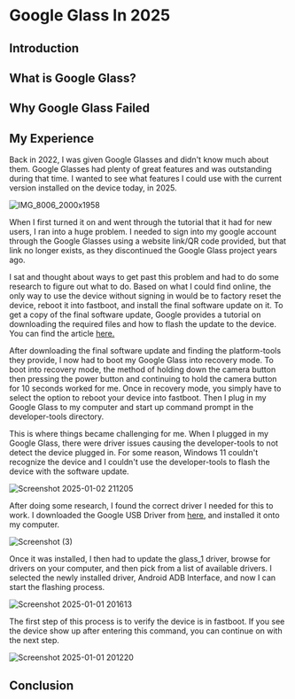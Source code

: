 # Google Glass In 2025

## Introduction


## What is Google Glass?

## Why Google Glass Failed

## My Experience
Back in 2022, I was given Google Glasses and didn't know much about them. Google Glasses had plenty of great features and was outstanding during that time. I wanted to see what features I could use with the current version installed on the device today, in 2025.

![IMG_8006_2000x1958](https://github.com/user-attachments/assets/1fcdc75f-fb6a-4de3-9dc2-b5e0c3471884)

When I first turned it on and went through the tutorial that it had for new users, I ran into a huge problem. I needed to sign into my google account through the Google Glasses using a website link/QR code provided, but that link no longer exists, as they discontinued the Google Glass project years ago.

I sat and thought about ways to get past this problem and had to do some research to figure out what to do. Based on what I could find online, the only way to use the device without signing in would be to factory reset the device, reboot it into fastboot, and install the final software update on it. To get a copy of the final software update, Google provides a tutorial on downloading the required files and how to flash the update to the device. You can find the article 
[here.](https://support.google.com/glass/answer/9649198?hl=en)

After downloading the final software update and finding the platform-tools they provide, I now had to boot my Google Glass into recovery mode. To boot into recovery mode, the method of holding down the camera button then pressing the power button and continuing to hold the camera button for 10 seconds worked for me. Once in recovery mode, you simply have to select the option to reboot your device into fastboot. Then I plug in my Google Glass to my computer and start up command prompt in the developer-tools directory.

This is where things became challenging for me. When I plugged in my Google Glass, there were driver issues causing the developer-tools to not detect the device plugged in. For some reason, Windows 11 couldn't recognize the device and I couldn't use the developer-tools to flash the device with the software update.

![Screenshot 2025-01-02 211205](https://github.com/user-attachments/assets/73e312eb-8468-4436-a63b-f4119bcdca50)

After doing some research, I found the correct driver I needed for this to work. I downloaded the Google USB Driver from [here](https://developer.android.com/studio/run/win-usb), and installed it onto my computer.

![Screenshot (3)](https://github.com/user-attachments/assets/ca190fd8-6e41-4688-99bd-a770a2a05513)

Once it was installed, I then had to update the glass_1 driver, browse for drivers on your computer, and then pick from a list of available drivers. I selected the newly installed driver, Android ADB Interface, and now I can start the flashing process.

![Screenshot 2025-01-01 201613](https://github.com/user-attachments/assets/10f706aa-c7b4-483a-806e-4fcc2b05c162)

The first step of this process is to verify the device is in fastboot. If you see the device show up after entering this command, you can continue on with the next step.

![Screenshot 2025-01-01 201220](https://github.com/user-attachments/assets/1b741de2-cfb6-4bce-856b-8e2a3e33f521)




## Conclusion

